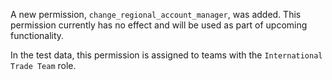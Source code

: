 A new permission, `change_regional_account_manager`, was added. This permission currently has no effect and will be used as part of upcoming functionality.

In the test data, this permission is assigned to teams with the `International Trade Team` role.
